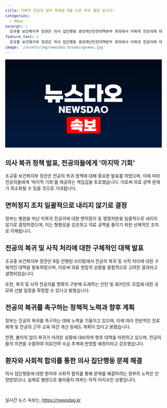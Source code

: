 ```yaml
---
title: 미복귀 전공의 정부 특례로 9월 수련 복귀 결정 입니다!
categories:
  - News
excerpt: >
  조규홍 보건복지부 장관은 의사 집단행동 중앙재난안전대책본부 회의에서 미복귀 전공의에 대한 행정처분을 하지 않기로 결정했다. 복귀를 원하는 전공의들에게 특례를 적용하고, 병원에 복귀한 전공의들에 대한 행정처분 절차도 중단된 것으로 알려졌다. 이로써 의료 공백을 최소화하고 전공의들의 복귀를 촉진하는 고육지책을 시행하겠다는 취지다. 향후 복귀 절차에도 속도를 붙일 예정이며, 전반적인 진료체계와 근무·교육 여건의 개선도 내세웠다. 이에 환자단체는 환영의 입장을 보이지만, 전공의들의 실제 복귀 여부는 미지수로 남아 있다.
feature_text: >
  조규홍 보건복지부 장관은 의사 집단행동 중앙재난안전대책본부 회의에서 미복귀 전공의에 대한 행정처분을 하지 않기로 결정했다. 복귀를 원하는 전공의들에게 특례를 적용하고, 병원에 복귀한 전공의들에 대한 행정처분 절차도 중단된 것으로 알려졌다. 이로써 의료 공백을 최소화하고 전공의들의 복귀를 촉진하는 고육지책을 시행하겠다는 취지다. 향후 복귀 절차에도 속도를 붙일 예정이며, 전반적인 진료체계와 근무·교육 여건의 개선도 내세웠다. 이에 환자단체는 환영의 입장을 보이지만, 전공의들의 실제 복귀 여부는 미지수로 남아 있다.
image: '/assets/img/newsdao_breakingnews.jpg'
---
```


<p><img src="/assets/img/newsdao_breakingnews.jpg" alt="cryptoinkorea 속보" /></p>

<h2 data-ke-size="size26">의사 복귀 정책 발표, 전공의들에게 '마지막 기회'</h2>

<p data-ke-size="size16">조규홍 보건복지부 장관은 전공의 복귀 정책에 대해 중요한 발표를 하였으며, 이에 따라 전공의들에게 '마지막 기회'를 제공하는 책임감을 토로했습니다. 이로써 의료 공백 문제가 최소화될 수 있을 것으로 기대됩니다.</p>

<h2 data-ke-size="size26">면허정지 조치 일괄적으로 내리지 않기로 결정</h2>

<p data-ke-size="size16">정부는 병원을 떠난 미복귀 전공의에 대한 면허정지 등 행정처분을 일괄적으로 내리지 않기로 결정하였으며, 이는 형평성을 강조하고 의료 공백을 줄이기 위한 선제적인 조치로 이해됩니다.</p>

<h2 data-ke-size="size26">전공의 복귀 및 사직 처리에 대한 구체적인 대책 발표</h2>

<p data-ke-size="size16">조규홍 보건복지부 장관은 8일 진행된 브리핑에서 전공의 복귀 및 사직 처리에 대한 구체적인 대책을 발표하였으며, 이로써 의료 현장의 상황을 종합적으로 고려한 결과라고 설명되었습니다. </p>

<p data-ke-size="size16">또한, 복귀 및 사직 전공의를 명확히 구분해 도래하는 인턴 및 레지던트 모집에 대한 규모와 선발 일정을 확정할 수 있다고 밝혔습니다.</p>

<h2 data-ke-size="size26">전공의 복귀를 촉구하는 정책적 노력과 향후 계획</h2>

<p data-ke-size="size16">정부는 전공의 복귀를 촉구하는 데에 노력을 기울이고 있으며, 이에 따라 전반적인 진료체계 및 전공의 근무·교육 여건 개선 등에도 계획이 있다고 밝혔습니다.</p>

<p data-ke-size="size16">한편, 불이익 없이 복귀가 어려운 상황에 대비하여 향후 대책을 마련하고 있으며, 전공의들의 의견을 수렴하여 의료인력 수급 추계에 반영할 예정이라고 강조했습니다.</p>

<h2 data-ke-size="size26">환자와 사회적 합의를 통한 의사 집단행동 문제 해결</h2>

<p data-ke-size="size16">의사 집단행동에 대한 환자와 사회적 합의를 통해 문제를 해결하려는 정부의 노력은 인정받았으나, 실제로 병원으로 돌아올지 여부는 아직 미지수인 상황입니다.</p>

<p data-ke-size="size16">&nbsp;</p>
실시간 뉴스 속보는, <a href="https://newsdao.kr" rel="dofollow">https://newsdao.kr</a>



